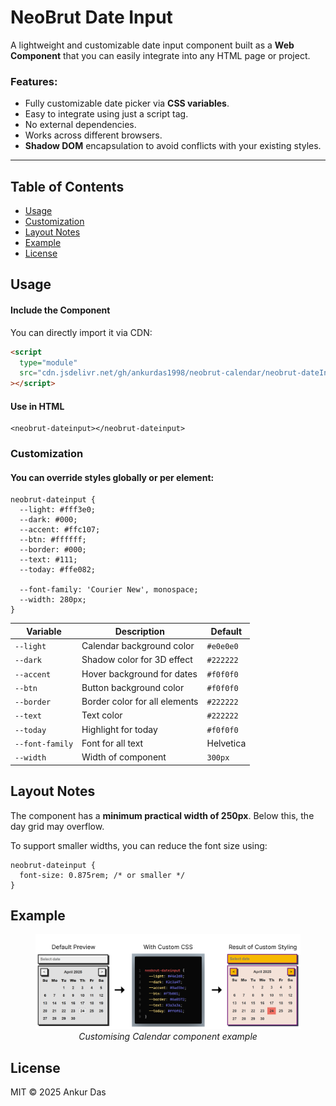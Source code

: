 # NeoBrut Date Input

A lightweight and customizable date input component built as a **Web Component** that you can easily integrate into any HTML page or project.

### Features:

- Fully customizable date picker via **CSS variables**.
- Easy to integrate using just a script tag.
- No external dependencies.
- Works across different browsers.
- **Shadow DOM** encapsulation to avoid conflicts with your existing styles.

---

## Table of Contents

- [Usage](#usage)
- [Customization](#customization)
- [Layout Notes](#layout-notes)
- [Example](#example)
- [License](#license)

## Usage

#### Include the Component

You can directly import it via CDN:

```html
<script
  type="module"
  src="cdn.jsdelivr.net/gh/ankurdas1998/neobrut-calendar/neobrut-dateInput.js"
></script>
```

#### Use in HTML

```
<neobrut-dateinput></neobrut-dateinput>
```

### Customization

#### You can override styles globally or per element:

```
neobrut-dateinput {
  --light: #fff3e0;
  --dark: #000;
  --accent: #ffc107;
  --btn: #ffffff;
  --border: #000;
  --text: #111;
  --today: #ffe082;

  --font-family: 'Courier New', monospace;
  --width: 280px;
}
```

| Variable        | Description                   | Default   |
| --------------- | ----------------------------- | --------- |
| `--light`       | Calendar background color     | `#e0e0e0` |
| `--dark`        | Shadow color for 3D effect    | `#222222` |
| `--accent`      | Hover background for dates    | `#f0f0f0` |
| `--btn`         | Button background color       | `#f0f0f0` |
| `--border`      | Border color for all elements | `#222222` |
| `--text`        | Text color                    | `#222222` |
| `--today`       | Highlight for today           | `#f0f0f0` |
| `--font-family` | Font for all text             | Helvetica |
| `--width`       | Width of component            | `300px`   |

## Layout Notes

The component has a **minimum practical width of 250px**. Below this, the day grid may overflow.

To support smaller widths, you can reduce the font size using:

```
neobrut-dateinput {
  font-size: 0.875rem; /* or smaller */
}
```

## Example

<figure>
  <img src="./images/Example Styling.png" alt="Customised Calendar Preview" />
  <figcaption style="text-align:center; font-style: italic;">Customising Calendar component example</figcaption>
</figure>

## License

MIT © 2025 Ankur Das
